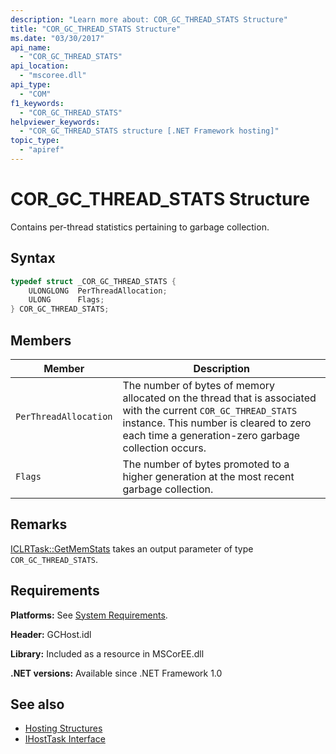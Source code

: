```yaml
---
description: "Learn more about: COR_GC_THREAD_STATS Structure"
title: "COR_GC_THREAD_STATS Structure"
ms.date: "03/30/2017"
api_name:
  - "COR_GC_THREAD_STATS"
api_location:
  - "mscoree.dll"
api_type:
  - "COM"
f1_keywords:
  - "COR_GC_THREAD_STATS"
helpviewer_keywords:
  - "COR_GC_THREAD_STATS structure [.NET Framework hosting]"
topic_type:
  - "apiref"
---
```

# COR_GC_THREAD_STATS Structure

Contains per-thread statistics pertaining to garbage collection.

## Syntax

```cpp
typedef struct _COR_GC_THREAD_STATS {
    ULONGLONG  PerThreadAllocation;
    ULONG      Flags;
} COR_GC_THREAD_STATS;
```

## Members

|Member|Description|
|------------|-----------------|
|`PerThreadAllocation`|The number of bytes of memory allocated on the thread that is associated with the current `COR_GC_THREAD_STATS` instance. This number is cleared to zero each time a generation-zero garbage collection occurs.|
|`Flags`|The number of bytes promoted to a higher generation at the most recent garbage collection.|

## Remarks

 [ICLRTask::GetMemStats](iclrtask-getmemstats-method.md) takes an output parameter of type `COR_GC_THREAD_STATS`.

## Requirements

 **Platforms:** See [System Requirements](../../../framework/get-started/system-requirements.md).

 **Header:** GCHost.idl

 **Library:** Included as a resource in MSCorEE.dll

 **.NET versions:** Available since .NET Framework 1.0

## See also

- [Hosting Structures](hosting-structures.md)
- [IHostTask Interface](ihosttask-interface.md)
